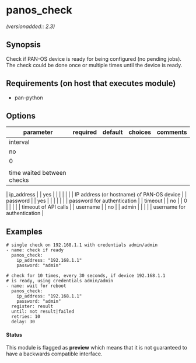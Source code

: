 # panos_check

_(versionadded:: 2.3)_


## Synopsis

Check if PAN-OS device is ready for being configured (no pending jobs).
The check could be done once or multiple times until the device is ready.


## Requirements (on host that executes module)

- pan-python

## Options

| parameter | required | default | choices | comments |
| --- | --- | --- | --- | --- |
| interval  |
| no |
| 0 |
| |  |
| time waited between checks  |
</td></tr>
| ip_address  |
| yes |
|  |
| |  |
| IP address (or hostname) of PAN-OS device  |
</td></tr>
| password  |
| yes |
|  |
| |  |
| password for authentication  |
</td></tr>
| timeout  |
| no |
| 0 |
| |  |
| timeout of API calls  |
</td></tr>
| username  |
| no |
| admin |
| |  |
| username for authentication  |
</td></tr>
</table>
</br>



## Examples

    # single check on 192.168.1.1 with credentials admin/admin
    - name: check if ready
      panos_check:
        ip_address: "192.168.1.1"
        password: "admin"
    
    # check for 10 times, every 30 seconds, if device 192.168.1.1
    # is ready, using credentials admin/admin
    - name: wait for reboot
      panos_check:
        ip_address: "192.168.1.1"
        password: "admin"
      register: result
      until: not result|failed
      retries: 10
      delay: 30




#### Status

This module is flagged as **preview** which means that it is not guaranteed to have a backwards compatible interface.

